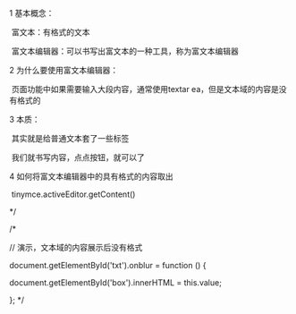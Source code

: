  1 基本概念：

​     富文本：有格式的文本

​     富文本编辑器：可以书写出富文本的一种工具，称为富文本编辑器

   2 为什么要使用富文本编辑器：

​    页面功能中如果需要输入大段内容，通常使用textar ea，但是文本域的内容是没有格式的

   3 本质：

​    其实就是给普通文本套了一些标签

​    我们就书写内容，点点按钮，就可以了



   4 如何将富文本编辑器中的具有格式的内容取出

​    tinymce.activeEditor.getContent()

  */



  /*

  // 演示，文本域的内容展示后没有格式

  document.getElementById('txt').onblur = function () {

   document.getElementById('box').innerHTML = this.value;

  }; */